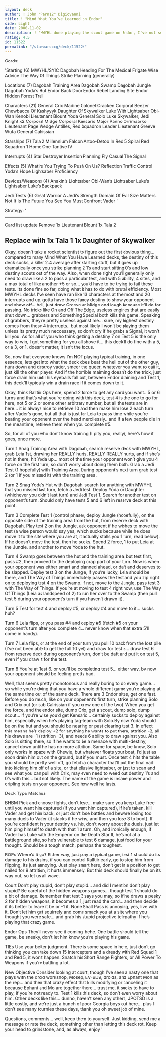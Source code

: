 ```yaml
---
layout: deck
author: ! John "Parn12" Digiovanni
title: ! "Mind What You’ve Learned on Endor"
side: Light
date: 2000-11-02
description: ! "MWYHL done playing the scout game on Endor, I’ve not seen it done this way before."
rating: 4.5
id: 11522
permalink: "/starwarsccg/deck/11522/"
---
```

Cards: 

'Starting (6)
MWYHL/SYIC
Dagobah
Heading For The Medical Frigate
Wise Advice
The Way Of Things
Strike Planning (generally)

Locations (7)
Dagobah Training Area
Dagobah Swamp
Dagobah Jungle
Dagobah Yoda’s Hut
Endor Back Door
Endor Rebel Landing Site
Endor Hidden Forest Trail

Characters (21)
General Crix Madine
Colonel Cracken
Corporal Beezer
Chewbacca Of Kashyyyk
Daughter Of Skywalker
Luke With Lightsaber
Obi-Wan Kenobi
Lieutenant Blount
Yoda
General Solo
Luke Skywalker, Jedi Knight x2
Corporal Midge
Corporal Kensaric
Major Panno
Orrimaarko
Lieutenant Page
Wedge Antilles, Red Squadron Leader
Lieutenant Greeve
Wuta
General Calrissian

Starships (7)
Tala 2
Millennium Falcon
Artoo-Detoo In Red 5
Spiral
Red Squadron 1
Home One
Tantive IV

Interrupts (4)
Star Destroyer
Insertion Planning
Fly Casual
The Signal

Effects (5)
What’re You Trying To Push On Us?
Reflection
Traffic Control
Yoda’s Hope
Lightsaber Proficiency

Devices/Weapons (4)
Anakin’s Lightsaber
Obi-Wan’s Lightsaber
Luke’s Lightsaber
Luke’s Backpack

Jedi Tests (6)
Great Warrior
A Jedi’s Strength
Domain Of Evil
Size Matters Not
It Is The Future You See
You Must Confront Vader '

Strategy: '

--------------------
Card list update
Remove
1x Lieutenant Blount
1x Tala 2

Replace with
1x Tala 1
1x Daughter of Skywalker
--------------------

Okay, doesn’t take a rocket scientist to figure out the first obvious thing... compared to many Mind What You Have Learned decks, the destiny of this deck sucks, a killer 2.4 average after starting stuff, but it goes up dramatically once you strike planning 2 1’s and start sifting 0’s and low destiny scouts out of the way.  Also, when done right you’ll generally only need to draw like a 2 to pass a particular test, and with 5 ability, 4 sites, and a max total of like another +5 or so... you’d have to be trying to fail these tests.  Its done fine so far, doing what it has to do with brutal efficiency.  Most MWYHL decks I’ve seen have ran like 13 characters at the most and 20 interrupts and up, gotta have those fancy destiny to show your opponent and show off... hell, just draw Greeve or Midge and laugh because it’ll do for passing.  No tricks like On and Off The Edge, useless engines that are easily shut down... grabbers and Something Special both kills this game.  Speaking of grabbers, they’re pretty useless against me... sure, my highest destiny comes from these 4 interrupts.. but most likely I won’t be playing them unless its pretty much neccessary, so don’t cry if he grabs a Signal, it won’t kill you.	As for all of you who think getting a destiny 7 on Test 5 is the only way to win, I got something for you all shove it... this deck’ll do fine with a 5, or a 3, or 1, doesn’t matter, it isn’t the focus.

So, now that everyone knows I’m NOT playing typical training, in one essence, lets get into what the deck does beat the hell out of the other guy, hunt down and destroy vader, smeer the queer, whatever you want to call it, just kill the other player.  And if the horrible maiming doesn’t do the trick, just force drain him until his eyeballs fall out, between Endor draining and Test 1, this deck’ll typically win a drain race if it comes down to it.

Okay, think Ralltiir Ops here, spend 2 force to get any card you want.. 5 or 6 turns and that’s what you’re doing with this deck, test 4 is the one to go for here, not 5 or 2 or some other arbitrary number, but all the tests are in here... it is always nice to retrieve 10 and then make him lose 2 each turn after Vader’s gone, but all that is just for Leia to pass time while you’re beating your opponent over the head mercilessly.. and if a few people die in the meantime, retrieve them when you complete #5.

So, for all of you who don’t know training (I pity you, really), here’s how it goes, once more.

Turn 1 Snag Training Area with Dagobah, search reserve deck with MWYHL, grab Leia 1st, drawing her REALLY hurts, REALLY REALLY hurts, and if she’s not in there, hit Yoda up... most of the time your opponent won’t give you 4 force on the first turn, so don’t worry about doing them both.	Grab a Jedi Test (1 hopefully) with Training Area.  During opponent’s next turn grab test 2 (or 1 if you missed it) with the training area.

Turn 2 Snag Yoda’s Hut with Dagobah, search for anything with MWYHL that you missed last turn, fetch a Jedi test.  Deploy Yoda or Daughter (whichever you didn’t last turn) and Jedi Test 1. Search for another test on opponent’s turn.  Should only have tests 5 and 6 left in reserve deck at this point.

Turn 3 Complete Test 1 (control phase), deploy Jungle (hopefully), on the opposite side of the training area from the hut, from reserve deck with Dagobah.  Play test 2 on the Jungle, ask opponent if he wishes to move the test (a wise person would say yes, which sucks because while he does move it to the site where you are at, it actually stalls you 1 turn, read below).  If he doesn’t move the test, then he sucks.	Spend 2 force, 1 to put Leia at the Jungle, and another to move Yoda to the hut.

Turn 4 Swamp goes between the hut and the training area, but test first, pass #2, then proceed to the deploying crap part of your turn.  Now is when your opponent was either smart and planned ahead, or daft and deserves to be slapped.  Deploy test 3 on the Jungle, if you’re lucky, Leia should be there, and The Way of Things immediately passes the test and you zip right on to deploying test 4 on the Swamp.	If not, move to the Jungle, pass test 3 with The Way of Things.  If you’re at moving to test 4 right now, use The Way Of Things (Leia as landspeed of 2) to run her over to the Swamp (then pull test 5 during your opponent’s turn if you haven’t drawn it).

Turn 5 Test for test 4 and deploy #5, or deploy #4 and move to it... sucks huh?

Turn 6 Leia flips, or you pass #4 and deploy #5 (fetch #5 on your opponent’s turn after you complete 4... never know when that extra 5’ll come in handy).

Turn 7 Leia flips, or at the end of your turn you pull 10 back from the lost pile (I’ve not been able to get the full 10 yet) and draw for test 5... draw test 6 from reserve deck during opponent’s turn, don’t be daft and put it on test 5, even if you draw it for the test.

Turn 8 You’re at Test 6, or you’ll be completing test 5... either way, by now your opponent should be feeling pretty bad.

Well, that seems pretty monotonous and really boring to do every game... so while you’re doing that you have a whole different game you’re playing at the same time out of the same deck.  There are 3 Endor sites, get one fast.  Before you do much, like on your opponent’s first turn, strike planning Solo and Crix out (or sub Calrissian if you drew one of the two).  When you get the force, and the endor site, dump Crix, get a scout, dump solo, dump scout... if you’re wise you’d get Kensaric... certainly sucks to deploy against him, especially when he’s playing tag-team with Solo.By now Yoda should be on the hut and you should be nearing or past clearing test 3.  In effect this means he’s deploy +2 for anything he wants to put there, attrition -2, all his draws are -1 (attrition -3), and needs 6 ability to draw against you.  Also Solo is sitting there, so if he wants to be a menace with multi-destiny, cancel down until he has no more attrition.	Same for space, be know, Solo only works in space with Chewie, but whatever floats your boat, I’d just as soon drain him out on the ground, but if you must.  Once test 4 hits the table you should be pretty well off, go fetch a character that’ll put the final nail into kicking him off of a site, or that ellusive lightsaber, or just to scan and see what you can pull with Crix, may even need to weed out destiny 1’s and 0’s with this... but not likely.  The name of the game is insane power and cripling tests on your opponent.  See how well he lasts.

Deck Type Matches

BHBM Pick and choose fights, don’t lose... make sure you keep Luke free until you want him captured (if you want him captured), if he’s taken, kill Vader and get him back, or just don’t lose battles and beware losing too many duels to Vader (it stacks if he wins, and then you lose 3 to boot).  If you’re confident in your destiny vs. his, don’t worry about the duels, just let him ping himself to death with that 1 a turn.  Oh, and ironically enough, if Vader has Luke with the Emperor on the Death Star II, he’s not at a battleground site, so he’s vulnerable to test 6 damage, just food for your thought.  Should be a tough match, perhaps the toughest.

ROPs Where’d it go?  Either way, just play a typical game, test 1 should do its damage to his drains, if you can control Ralltiir early, go to stop him from flipping, its just annoying.  Just play smart here, don’t get in a position to get nailed for 9 attrition, it hurts immensely.	But this deck should finally be on its way out, so let us all wave.

Court Don’t play stupid, don’t play stupid... and did I mention don’t play stupid?  Be careful of the hidden weapons games... though test 1 should do a bit of damage.	Remember that test 3 says you may, so if he draws a pesky 2 for hidden weapons, it becomes a 1, just read the card... and then decide if its better to leave it be or -1 it.  None Shall Pass is annoying, yes, live with it.  Don’t let him get squirrely and come smack you at a site where you thought you were safe... and grab his stupid projective telepathy if he’s playing that crazy game.

Endor Ops They’ll never see it coming, hehe.  One battle should tell the game, be sneaky, don’t let him know you’re playing his game.

TIEs Use your better judgment.  There is some space in here, just don’t go thinking you can take down 15 intercepters and a dready with Red Squad 1 and Red 5, it won’t happen.  Snatch his Short Range Fighters, or All Power To Weapons if you’re battling a lot.

New Objective Consider looking at court, though I’ve seen a nasty one that plays with the droid workshop, Mosep, EV-9D9, droids, and Ephant Mon as the rep... and then that crazy effect that kills modifying or canceling it because Ephant and Mo are together there... trust me, it sucks to have to play, if you’re not ready to.  Test 1 kills this deck, so don’t even worry about him.  Other decks like this... dunno, haven’t seen any others, JPOTSD is a little costly, and we’re just a bunch of poor Georgia boys out here... plus I don’t see many tournies these days, thank you oh sweet job of mine.

Questions, comments... well, keep them to yourself.  Just kidding, send me a message or rate the deck, something other than letting this deck rot.  Keep your head to grindstone, and, as always, enjoy '
